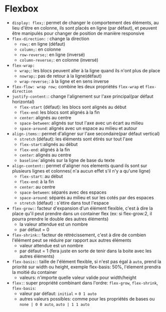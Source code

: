 
# Flexbox
+ ``display: flex;``: permet de changer le comportement des éléments, au lieu d'être en colonne, ils sont placés en ligne (par défaut), et peuvent être manipulés pour changer de position de manière responsive
+ ``flex-direction:`` : change la direction
	- ``row;``: en ligne (défaut)
	- ``column;``: en colonne
	- ``row-reverse;``: en ligne (inversé)
	- ``column-reverse;``: en colonne (inversé)
+ ``flex-wrap:`` 
	- ``wrap;``:  les blocs peuvent aller à la ligne quand ils n'ont plus de place
	- ``nowrap;``: pas de retour à la ligne(défaut)
	- ``wrap-reverse;``: à la ligne et en sens inverse
+ ``flex-flow: wrap row;`` combine les deux propriétés ``flex-wrap`` et ``flex-direction``
+ ``justify-content:``: change l'alignement sur l'axe principal(par défaut horizontal)
	- ``flex-start`` (défaut): les blocs sont alignés au début
	- ``flex-end``: les blocs sont alignés à la fin
	- ``center``: alignés au centre
	- ``space-between``: alignés sur tout l'axe avec un écart au milieu
	- ``space-around``: alignés avec un espace au milieu et autour
+ ``align-items:``: permet d'aligner sur l'axe secondaire(par défaut vertical)
	- ``stretch`` (défaut): les éléments sont étirés sur tout l'axe
	- ``flex-start``:alignés au début
	- ``flex-end``: alignés à la fin
	- ``center``: alignés au centre
	- ``baseline``:`alignés sur la ligne de base du texte
+ ``align-content:``: permet d'aligner nos elements quand ils sont sur plusieurs lignes et colonnes( n'a aucun effet s'il n'y a qu'une ligne)
	- ``flex-start``: au début
	- ``flex-end``: à la fin
	- ``center``: au centre
	- ``space-between``: séparés avec des espaces
	- ``space-around``: séparés au milieu et sur les cotés par des espaces
	- ``stretch`` (défaut) : s'étire dans tout l'espace
+ ``flex-grow:``: facteur d'expansion d'un élément flexible, c'est à dire la place qu'il peut prendre dans un container flex (ex: si flex-grow:2, il pourra prendre le double des autres éléments)
	- la valeur attendue est un nombre
	- par défaut = 0
+ ``flex-shrink:``: facteur de rétrécissement, c'est à dire de combien l'élément peut se réduire par rapport aux autres éléments
	- valeur attendue est un nombre
	- par défaut = 1 (fera juste en sorte de tenir dans la boite avec les autres éléments)
+ ``flex-basis:``: taille de l'élément flexible, si n'est pas égal à ``auto``, prend la priorité sur width ou height, exemple flex-basis: 50%, l'élement prendra la moitié du container
	- valeurs: n'importe quelle valeur valide pour width/height
+ ``flex:``: super propriété combinant dans l'ordre: ``flex-grow``, ``flex-shrink``, ``flex-basis``:
	- valeur par défaut: ``initial`` = ``0 1 auto``
	- autres valeurs possibles: comme pour les propriétés de bases ou ``none | 0 0 auto``, ``auto | 1 1 auto``